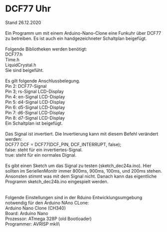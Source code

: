 # DCF77 Uhr
Stand 26.12.2020\
\
Ein Programm um mit einem Arduino-Nano-Clone eine Funkuhr über DCF77 zu betreiben. Es ist auch ein handgezeichneter Schaltplan beigefügt.\
\
Folgende Bibliotheken werden benötigt:\
DCF77.h\
Time.h\
LiquidCrystal.h\
Sie sind beigefüht.\
\
Es gilt folgende Anschlussbelegung.\
Pin 2: DCF77-Signal\
Pin 3; rs-Signal LCD-Display\
Pin 4: en-Signal LCD-Display\
Pin 5: d4-Signal LCD-Display\
Pin 6: d5-Signal LCD-Display\
Pin 7: d6-Signal LCD-Display\
Pin 8: d7-Signal LCD-Display\
Ein Schaltplan ist beigefügt.\
\
Das Signal ist invertiert. Die Invertierung kann mit diesem Befehl verändert werden:\
DCF77 DCF = DCF77(DCF_PIN, DCF_INTERRUPT, false);\
false: steht für ein invertiertes-Signal.\
true: steht für ein normales Dignal.\
\
Es gibt einen Sketch um das Signal zu testen (sketch_dec24a.ino). Hier sollten im SeriellenMonitr immer 800ms, 900ms, 100ms, und 200ms stehen. Ansonsten stimmt was mit dem Signal nicht. Danach kann das eigentliche Programm sketch_dec24b.ino eingespielt werden.\
\
\
Folgende Einstellungen sind in der Rduino Entwicklungsumgebung notwendig für den Arduino NAno CLone:\
Arduino Nano Clone (CH340)\
Board: Arduino Nano\
Prozessor: ATmega 328P (old Bootloader)\
Programmer: AVRISP mkII\

